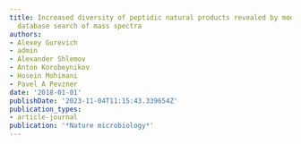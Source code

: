 ```yaml
---
title: Increased diversity of peptidic natural products revealed by modification-tolerant
  database search of mass spectra
authors:
- Alexey Gurevich
- admin
- Alexander Shlemov
- Anton Korobeynikov
- Hosein Mohimani
- Pavel A Pevzner
date: '2018-01-01'
publishDate: '2023-11-04T11:15:43.339654Z'
publication_types:
- article-journal
publication: '*Nature microbiology*'
---
```

